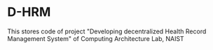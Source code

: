 # D-HRM
This stores code of project "Developing decentralized Health Record Management System" of Computing Architecture Lab, NAIST
